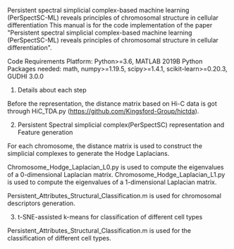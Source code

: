 Persistent spectral simplicial complex-based machine learning (PerSpectSC-ML) reveals principles of chromosomal structure in cellular differentiation
This manual is for the code implementation of the paper "Persistent spectral simplicial complex-based machine learning (PerSpectSC-ML) reveals principles of chromosomal structure in cellular differentiation".

Code Requirements
Platform: Python>=3.6, MATLAB 2019B
Python Packages needed: math, numpy>=1.19.5, scipy>=1.4.1, scikit-learn>=0.20.3, GUDHI 3.0.0

1. Details about each step

Before the representation, the distance matrix based on Hi-C data is got through HiC_TDA.py (https://github.com/Kingsford-Group/hictda).

2. Persistent Spectral simplicial complex(PerSpectSC) representation and Feature generation

For each chromosome, the distance matrix is used to construct the simplicial complexes to generate the Hodge Laplacians.

Chromosome_Hodge_Laplacian_L0.py is used to compute the eigenvalues of a 0-dimensional Laplacian matrix.
Chromosome_Hodge_Laplacian_L1.py is used to compute the eigenvalues of a 1-dimensional Laplacian matrix.

Persistent_Attributes_Structural_Classification.m is used for chromosomal descriptors generation.

3. t-SNE-assisted k-means for classification of different cell types

Persistent_Attributes_Structural_Classification.m is used for the classification of different cell types.